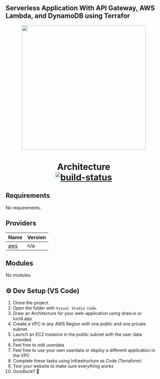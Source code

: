 ## Serverless Application With API Gateway, AWS Lambda, and DynamoDB using Terrafor

<p align="center">
  <img src="banner.png" height="400">
  <h1 align="center">
Architecture
    <br>
    <a href="https://github.com/OkiriGabriel/vpc-with-terraform"><img alt="build-status" src="https://i.ibb.co/v1rCvqn/vpc-architure.jpg" /></a>
    
  </h1>
</p>

## Requirements

No requirements.

## Providers

| Name | Version |
|------|---------|
| <a name="provider_aws"></a> [aws](#provider\_aws) | n/a |

## Modules

No modules.


## ⚙ Dev Setup (VS Code)

1. Clone the project.
2. Open the folder with ``Visual Studio Code``.
3. Draw an Architecture for your web-application using draw.io or lucid.app
4. Create a VPC in any AWS Region with one public and one private subnet. 
5. Launch an EC2 instance in the public subnet with the user data provided. 
6. Feel free to edit userdata
7. Feel free to use your own userdata or deploy a different application in the VPC
8. Complete these tasks  using Infrastructure as Code (Terraform)
7. Test your website to make sure everything works
5. Goodluck!!
 🙂